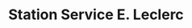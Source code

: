 ---
title: "Station Service E. Leclerc"
url: /lunel/station-service-e-leclerc/
shop: Gasflaschen
---